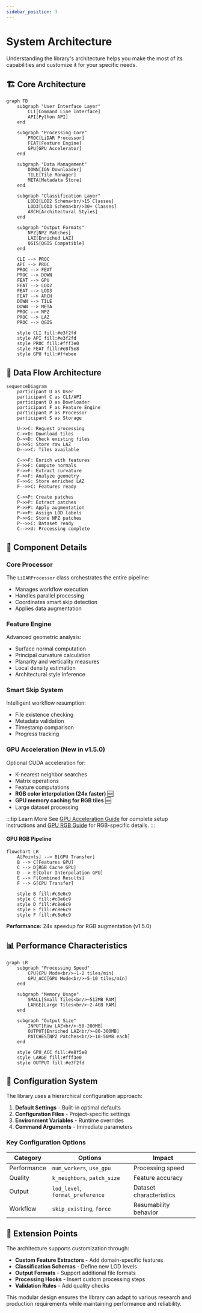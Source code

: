 ```yaml
---
sidebar_position: 3
---
```


# System Architecture

Understanding the library's architecture helps you make the most of its capabilities and customize it for your specific needs.

## 🏗️ Core Architecture

```mermaid
graph TB
    subgraph "User Interface Layer"
        CLI[Command Line Interface]
        API[Python API]
    end

    subgraph "Processing Core"
        PROC[LiDAR Processor]
        FEAT[Feature Engine]
        GPU[GPU Accelerator]
    end

    subgraph "Data Management"
        DOWN[IGN Downloader]
        TILE[Tile Manager]
        META[Metadata Store]
    end

    subgraph "Classification Layer"
        LOD2[LOD2 Schema<br/>15 Classes]
        LOD3[LOD3 Schema<br/>30+ Classes]
        ARCH[Architectural Styles]
    end

    subgraph "Output Formats"
        NPZ[NPZ Patches]
        LAZ[Enriched LAZ]
        QGIS[QGIS Compatible]
    end

    CLI --> PROC
    API --> PROC
    PROC --> FEAT
    PROC --> DOWN
    FEAT --> GPU
    FEAT --> LOD2
    FEAT --> LOD3
    FEAT --> ARCH
    DOWN --> TILE
    DOWN --> META
    PROC --> NPZ
    PROC --> LAZ
    PROC --> QGIS

    style CLI fill:#e3f2fd
    style API fill:#e3f2fd
    style PROC fill:#fff3e0
    style FEAT fill:#e8f5e8
    style GPU fill:#ffebee
```

## 🔄 Data Flow Architecture

```mermaid
sequenceDiagram
    participant U as User
    participant C as CLI/API
    participant D as Downloader
    participant F as Feature Engine
    participant P as Processor
    participant S as Storage

    U->>C: Request processing
    C->>D: Download tiles
    D->>D: Check existing files
    D->>S: Store raw LAZ
    D-->>C: Tiles available

    C->>F: Enrich with features
    F->>F: Compute normals
    F->>F: Extract curvature
    F->>F: Analyze geometry
    F->>S: Store enriched LAZ
    F-->>C: Features ready

    C->>P: Create patches
    P->>P: Extract patches
    P->>P: Apply augmentation
    P->>P: Assign LOD labels
    P->>S: Store NPZ patches
    P-->>C: Dataset ready
    C-->>U: Processing complete
```

## 🧩 Component Details

### Core Processor

The `LiDARProcessor` class orchestrates the entire pipeline:

- Manages workflow execution
- Handles parallel processing
- Coordinates smart skip detection
- Applies data augmentation

### Feature Engine

Advanced geometric analysis:

- Surface normal computation
- Principal curvature calculation
- Planarity and verticality measures
- Local density estimation
- Architectural style inference

### Smart Skip System

Intelligent workflow resumption:

- File existence checking
- Metadata validation
- Timestamp comparison
- Progress tracking

### GPU Acceleration (New in v1.5.0)

Optional CUDA acceleration for:

- K-nearest neighbor searches
- Matrix operations
- Feature computations
- **RGB color interpolation (24x faster)** 🆕
- **GPU memory caching for RGB tiles** 🆕
- Large dataset processing

:::tip Learn More
See [GPU Acceleration Guide](gpu/overview.md) for complete setup instructions and [GPU RGB Guide](gpu/rgb-augmentation.md) for RGB-specific details.
:::

#### GPU RGB Pipeline

```mermaid
flowchart LR
    A[Points] --> B[GPU Transfer]
    B --> C[Features GPU]
    C --> D[RGB Cache GPU]
    D --> E[Color Interpolation GPU]
    E --> F[Combined Results]
    F --> G[CPU Transfer]

    style B fill:#c8e6c9
    style C fill:#c8e6c9
    style D fill:#c8e6c9
    style E fill:#c8e6c9
    style F fill:#c8e6c9
```

**Performance:** 24x speedup for RGB augmentation (v1.5.0)

## 📊 Performance Characteristics

```mermaid
graph LR
    subgraph "Processing Speed"
        CPU[CPU Mode<br/>~1-2 tiles/min]
        GPU_ACC[GPU Mode<br/>~5-10 tiles/min]
    end

    subgraph "Memory Usage"
        SMALL[Small Tiles<br/>~512MB RAM]
        LARGE[Large Tiles<br/>~2-4GB RAM]
    end

    subgraph "Output Size"
        INPUT[Raw LAZ<br/>~50-200MB]
        OUTPUT[Enriched LAZ<br/>~80-300MB]
        PATCHES[NPZ Patches<br/>~10-50MB each]
    end

    style GPU_ACC fill:#e8f5e8
    style LARGE fill:#fff3e0
    style OUTPUT fill:#e3f2fd
```

## 🔧 Configuration System

The library uses a hierarchical configuration approach:

1. **Default Settings** - Built-in optimal defaults
2. **Configuration Files** - Project-specific settings
3. **Environment Variables** - Runtime overrides
4. **Command Arguments** - Immediate parameters

### Key Configuration Options

| Category    | Options                          | Impact                  |
| ----------- | -------------------------------- | ----------------------- |
| Performance | `num_workers`, `use_gpu`         | Processing speed        |
| Quality     | `k_neighbors`, `patch_size`      | Feature accuracy        |
| Output      | `lod_level`, `format_preference` | Dataset characteristics |
| Workflow    | `skip_existing`, `force`         | Resumability behavior   |

## 🚀 Extension Points

The architecture supports customization through:

- **Custom Feature Extractors** - Add domain-specific features
- **Classification Schemas** - Define new LOD levels
- **Output Formats** - Support additional file formats
- **Processing Hooks** - Insert custom processing steps
- **Validation Rules** - Add quality checks

This modular design ensures the library can adapt to various research and production requirements while maintaining performance and reliability.
